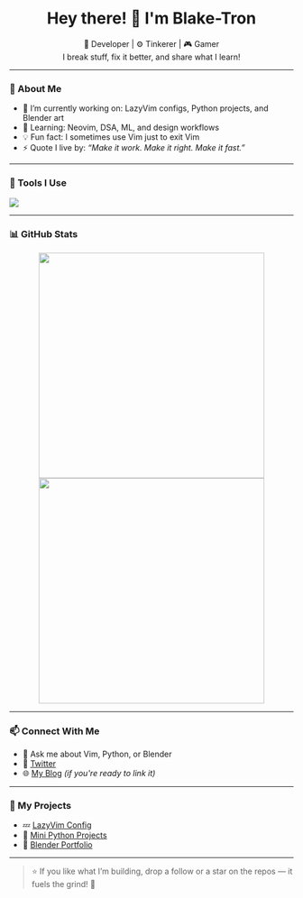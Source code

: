 <h1 align="center">Hey there! 👋 I'm Blake-Tron</h1>

<p align="center">
  🧠 Developer | ⚙️ Tinkerer | 🎮 Gamer<br>
  I break stuff, fix it better, and share what I learn!
</p>

---

### 🚀 About Me

- 🔭 I’m currently working on: LazyVim configs, Python projects, and Blender art
- 🌱 Learning: Neovim, DSA, ML, and design workflows
- 💡 Fun fact: I sometimes use Vim just to exit Vim
- ⚡ Quote I live by: _“Make it work. Make it right. Make it fast.”_

---

### 🔧 Tools I Use

<p>
  <img src="https://skillicons.dev/icons?i=neovim,vim,git,github,python,linux,blender,figma,html,css,js" />
</p>

---

### 📊 GitHub Stats

<p align="center">
  <img src="https://github-readme-stats.vercel.app/api?username=blake-tron&show_icons=true&theme=radical" width="400" />
  <img src="https://streak-stats.demolab.com?user=blake-tron&theme=radical" width="400"/>
</p>

---

### 📫 Connect With Me

- 💬 Ask me about Vim, Python, or Blender
- 🧵 [Twitter](https://twitter.com/YOUR_HANDLE)
- 🌐 [My Blog](https://zenthoughts.in) *(if you're ready to link it)*

---

### 🌱 My Projects

- 💤 [LazyVim Config](https://github.com/blake-tron/lazyvim-config)
- 🤖 [Mini Python Projects](https://github.com/blake-tron/python-mini-projects)
- 🎨 [Blender Portfolio](https://github.com/blake-tron/blender-portfolio)

---

> ⭐️ If you like what I’m building, drop a follow or a star on the repos — it fuels the grind! 🙌

